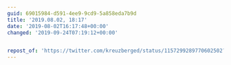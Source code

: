```yaml
---
guid: 69015984-d591-4ee9-9cd9-5a858eda7b9d
title: '2019.08.02, 18:17'
date: '2019-08-02T16:17:48+00:00'
changed: '2019-09-24T07:19:12+00:00'


repost_of: 'https://twitter.com/kreuzberged/status/1157299289770602502?s=19'
---
```


